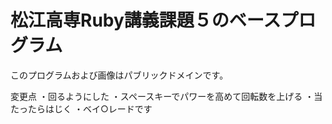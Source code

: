 # 松江高専Ruby講義課題５のベースプログラム

このプログラムおよび画像はパブリックドメインです。

変更点
・回るようにした
・スペースキーでパワーを高めて回転数を上げる
・当たったらはじく
・ベイ○レードです
